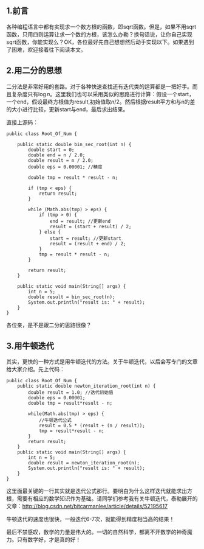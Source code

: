 ## 1.前言
各种编程语言中都有实现求一个数方根的函数，即sqrt函数。但是，如果不用sqrt函数，只用四则运算让求一个数的方根，该怎么办勒？换句话说，让你自己实现sqrt函数，你能实现么？OK，各位最好先自己想想然后动手实现以下。如果遇到了困难，欢迎接着往下阅读本文。  

## 2.用二分的思想
二分法是非常好用的套路。对于各种快速查找还有迭代类的运算都是一把好手。而且复杂度只有$\log n$。这里我们也可以采用类似的思路进行计算：假设一个start，一个end，假设最终方根值为result,初始值取$n/2$。然后根据result平方和与n的差的大小进行比较，更新start与end，最后求出结果。  

直接上源码：  

```
public class Root_Of_Num {

    public static double bin_sec_root(int n) {
        double start = 0;
        double end = n / 2.0;
        double result = n / 2.0;
        double eps = 0.00001; //精度

        double tmp = result * result - n;

        if (tmp < eps) {
            return result;
        }

        while (Math.abs(tmp) > eps) {
            if (tmp > 0) {
                end = result; //更新end 
                result = (start + result) / 2;
            } else {
                start = result; //更新start
                result = (result + end) / 2;
            }
            tmp = result * result - n;
        }

        return result;
    }
    
    public static void main(String[] args) {
        int n = 5;
        double result = bin_sec_root(n);
        System.out.println("result is: " + result);
    }
}
```  

各位亲，是不是跟二分的思路很像？  

## 3.用牛顿迭代
其实，更快的一种方式是用牛顿迭代的方法。关于牛顿迭代，以后会写专门的文章给大家介绍。先上代码：  

```
public class Root_Of_Num {
    public static double newton_iteration_root(int n) {
        double result = 1.0; //迭代初始值
        double eps = 0.00001;
        double tmp = result*result - n;

        while(Math.abs(tmp) > eps) {
	        //牛顿迭代公式
            result = 0.5 * (result + (n / result));
            tmp = result*result - n;
        }
        return result;
    }
    public static void main(String[] args) {
        int n = 5;
        double result = newton_iteration_root(n);
        System.out.println("result is: " + result);
    }
}

```  

这里面最关键的一行其实就是迭代公式那行。要明白为什么这样迭代就能求出方根，需要有相应的数学知识作为基础。请同学们参考我有关牛顿迭代，泰勒展开的文章：http://blog.csdn.net/bitcarmanlee/article/details/52195617  

牛顿迭代的速度也很快，一般迭代6-7次，就能得到精度相当高的结果！  

最后不禁感叹，数学的力量是伟大的。一切的自然科学，都离不开数学的神奇魔力。只有数学好，才是真的好！  